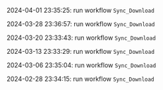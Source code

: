2024-04-01 23:35:25: run workflow `Sync_Download` 

2024-03-28 23:36:57: run workflow `Sync_Download` 

2024-03-20 23:33:43: run workflow `Sync_Download` 

2024-03-13 23:33:29: run workflow `Sync_Download` 

2024-03-06 23:35:04: run workflow `Sync_Download` 

2024-02-28 23:34:15: run workflow `Sync_Download` 


